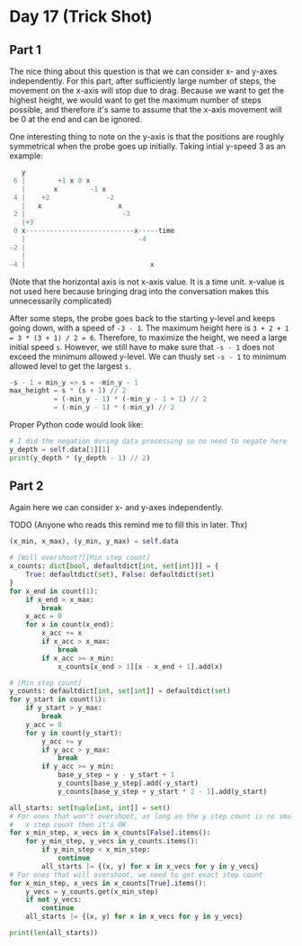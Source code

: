 # Day 17 (Trick Shot)

## Part 1

The nice thing about this question is that we can consider x- and y-axes independently.
For this part, after sufficiently large number of steps, the movement on the x-axis will
stop due to drag. Because we want to get the highest height, we would want to get the
maximum number of steps possible, and therefore it's same to assume that the x-axis
movement will be 0 at the end and can be ignored.

One interesting thing to note on the y-axis is that the positions are roughly
symmetrical when the probe goes up initially. Taking intial y-speed 3 as an example:

```py
   y
 6 |        +1 x 0 x
   |       x        -1 x
 4 |    +2              -2
   |   x                   x
 2 |                        -3
   |+3
 0 x---------------------------x-----time
   |                            -4
-2 |
   |
-4 |                               x
```

(Note that the horizontal axis is not x-axis value. It is a time unit. x-value is not
used here because bringing drag into the conversation makes this unnecessarily
complicated)

After some steps, the probe goes back to the starting y-level and keeps going down, with
a speed of `-3 - 1`. The maximum height here is `3 + 2 + 1 = 3 * (3 + 1) / 2 = 6`.
Therefore, to maximize the height, we need a large initial speed `s`. However, we still
have to make sure that `-s - 1` does not exceed the minimum allowed y-level. We can
thusly set `-s - 1` to minimum allowed level to get the largest `s`.

```py
-s - 1 = min_y => s = -min_y - 1
max_height = s * (s + 1) // 2
           = (-min_y - 1) * (-min_y - 1 + 1) // 2
           = (-min_y - 1) * (-min_y) // 2
```

Proper Python code would look like:

```py
# I did the negation during data processing so no need to negate here
y_depth = self.data[1][1]
print(y_depth * (y_depth - 1) // 2)
```

## Part 2

Again here we can consider x- and y-axes independently.

TODO (Anyone who reads this remind me to fill this in later. Thx)

```py
(x_min, x_max), (y_min, y_max) = self.data

# [Will overshoot?][Min step count]
x_counts: dict[bool, defaultdict[int, set[int]]] = {
    True: defaultdict(set), False: defaultdict(set)
}
for x_end in count(1):
    if x_end > x_max:
        break
    x_acc = 0
    for x in count(x_end):
        x_acc += x
        if x_acc > x_max:
            break
        if x_acc >= x_min:
            x_counts[x_end > 1][x - x_end + 1].add(x)

# [Min step count]
y_counts: defaultdict[int, set[int]] = defaultdict(set)
for y_start in count(1):
    if y_start > y_max:
        break
    y_acc = 0
    for y in count(y_start):
        y_acc += y
        if y_acc > y_max:
            break
        if y_acc >= y_min:
            base_y_step = y - y_start + 1
            y_counts[base_y_step].add(-y_start)
            y_counts[base_y_step + y_start * 2 - 1].add(y_start)

all_starts: set[tuple[int, int]] = set()
# For ones that won't overshoot, as long as the y step count is no smaller than
#   x step count then it's OK
for x_min_step, x_vecs in x_counts[False].items():
    for y_min_step, y_vecs in y_counts.items():
        if y_min_step < x_min_step:
            continue
        all_starts |= {(x, y) for x in x_vecs for y in y_vecs}
# For ones that will overshoot, we need to get exact step count
for x_min_step, x_vecs in x_counts[True].items():
    y_vecs = y_counts.get(x_min_step)
    if not y_vecs:
        continue
    all_starts |= {(x, y) for x in x_vecs for y in y_vecs}

print(len(all_starts))
```
